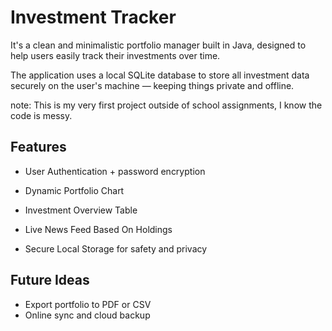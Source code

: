 # Investment Tracker
  
It's a clean and minimalistic portfolio manager built in Java, designed to help users easily track their investments over time.

The application uses a local SQLite database to store all investment data securely on the user's machine — keeping things private and offline.

note: This is my very first project outside of school assignments, I know the code is messy.

## Features

- User Authentication + password encryption

- Dynamic Portfolio Chart  
  
- Investment Overview Table  
  
- Live News Feed Based On Holdings

- Secure Local Storage for safety and privacy

## Future Ideas

- Export portfolio to PDF or CSV  
- Online sync and cloud backup


